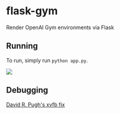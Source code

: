 # flask-gym
Render OpenAI Gym environments via Flask

## Running

To run, simply run `python app.py`. 

![](inbrowser.gif)

## Debugging
[David R. Pugh's xvfb
fix](https://davidrpugh.github.io/stochastic-expatriate-descent/openai/binder/google-colab/2020/04/16/remote-rendering-gym-envs.html)

